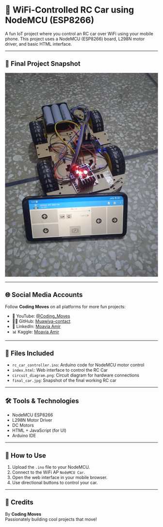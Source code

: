 # 🚗 WiFi-Controlled RC Car using NodeMCU (ESP8266)

A fun IoT project where you control an RC car over WiFi using your mobile phone. This project uses a NodeMCU (ESP8266) board, L298N motor driver, and basic HTML interface.

---

## 📸 Final Project Snapshot

![Final Working RC Car](images/Car.jpg)

---

## 🌐 Social Media Accounts

Follow **Coding Moves** on all platforms for more fun projects:

- 🧠 YouTube: [@Coding_Moves](https://www.youtube.com/@Coding_Moves)
- 👨‍💻 GitHub: [Muawiya-contact](https://github.com/Muawiya-contact)
- 💼 LinkedIn: [Moavia Amir](https://linkedin.com/in/contactmuawia)  
- 📊 Kaggle: [Moavia Amir](https://www.kaggle.com/moaviaamir)         

---

## 📁 Files Included

- `rc_car_controller.ino`: Arduino code for NodeMCU motor control
- `index.html`: Web interface to control the RC Car
- `circuit_diagram.png`: Circuit diagram for hardware connections
- `final_car.jpg`: Snapshot of the final working RC car

---

## 🛠️ Tools & Technologies

- NodeMCU ESP8266  
- L298N Motor Driver  
- DC Motors  
- HTML + JavaScript (for UI)  
- Arduino IDE  

---

## 📌 How to Use

1. Upload the `.ino` file to your NodeMCU.  
2. Connect to the WiFi AP `NodeMCU Car`.  
3. Open the web interface in your mobile browser.  
4. Use directional buttons to control your car.  

---

## 🤝 Credits

By **Coding Moves**  
Passionately building cool projects that move!
